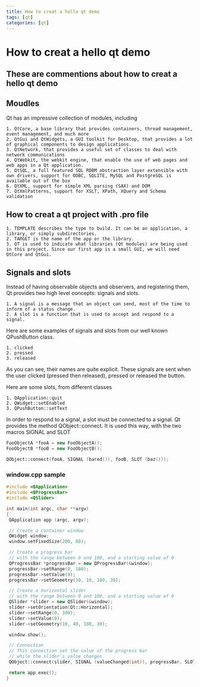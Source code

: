 ```yaml
---
title: How to creat a hello qt demo
tags: [qt]
categories: [qt]
---
```


# How to creat a hello qt demo
## These are commentions about how to creat a hello qt demo
## Moudles
Qt has an impressive collection of modules, including

    1. QtCore, a base library that provides containers, thread management, event management, and much more
    2. QtGui and QtWidgets, a GUI toolkit for Desktop, that provides a lot of graphical components to design applications.
    3. QtNetwork, that provides a useful set of classes to deal with network communications
    4. QtWebkit, the webkit engine, that enable the use of web pages and web apps in a Qt application.
    5. QtSQL, a full featured SQL RDBM abstraction layer extensible with own drivers, support for ODBC, SQLITE, MySQL and PostgreSQL is available out of the box
    6. QtXML, support for simple XML parsing (SAX) and DOM
    7. QtXmlPatterns, support for XSLT, XPath, XQuery and Schema validation

## How to creat a qt project with .pro file

    1. TEMPLATE describes the type to build. It can be an application, a library, or simply subdirectories.
    2. TARGET is the name of the app or the library.
    3. QT is used to indicate what libraries (Qt modules) are being used in this project. Since our first app is a small GUI, we will need QtCore and QtGui.

## Signals and slots
Instead of having observable objects and observers, and registering them, Qt provides two high level concepts: signals and slots.

    1. A signal is a message that an object can send, most of the time to inform of a status change.
    2. A slot is a function that is used to accept and respond to a signal.

Here are some examples of signals and slots from our well known QPushButton class.

    1. clicked
    2. pressed
    3. released

As you can see, their names are quite explicit. These signals are sent when the user clicked (pressed then released), pressed or released the button.

Here are some slots, from different classes

    1. QApplication::quit
    2. QWidget::setEnabled
    3. QPushButton::setText

In order to respond to a signal, a slot must be connected to a signal. Qt provides the method QObject::connect. It is used this way, with the two macros SIGNAL and SLOT 

```c++
FooObjectA *fooA = new FooObjectA();
FooObjectB *fooB = new FooObjectB();

QObject::connect(fooA, SIGNAL (bared()), fooB, SLOT (baz()));
```

### window.cpp sample
```c++
#include <QApplication>
#include <QProgressBar>
#include <QSlider>

int main(int argc, char **argv)
{
 QApplication app (argc, argv);

 // Create a container window
 QWidget window;
 window.setFixedSize(200, 80);

 // Create a progress bar
 // with the range between 0 and 100, and a starting value of 0
 QProgressBar *progressBar = new QProgressBar(&window);
 progressBar->setRange(0, 100);
 progressBar->setValue(0);
 progressBar->setGeometry(10, 10, 180, 30);

 // Create a horizontal slider
 // with the range between 0 and 100, and a starting value of 0
 QSlider *slider = new QSlider(&window);
 slider->setOrientation(Qt::Horizontal);
 slider->setRange(0, 100);
 slider->setValue(0);
 slider->setGeometry(10, 40, 180, 30);

 window.show();

 // Connection
 // This connection set the value of the progress bar
 // while the slider's value changes
 QObject::connect(slider, SIGNAL (valueChanged(int)), progressBar, SLOT (setValue(int)));

 return app.exec();
}
```
